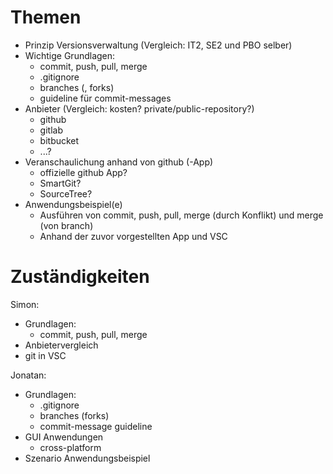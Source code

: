 # Themen #
- Prinzip Versionsverwaltung (Vergleich: IT2, SE2 und PBO selber)
- Wichtige Grundlagen:
	- commit, push, pull, merge
	- .gitignore
	- branches (, forks)
	- guideline für commit-messages
- Anbieter (Vergleich: kosten? private/public-repository?)
	- github
	- gitlab
	- bitbucket
	- ...?
- Veranschaulichung anhand von github (-App)
	- offizielle github App?
	- SmartGit?
	- SourceTree?
- Anwendungsbeispiel(e)
	- Ausführen von commit, push, pull, merge (durch Konflikt) und merge (von branch)
	- Anhand der zuvor vorgestellten App und VSC

# Zuständigkeiten #
Simon:
- Grundlagen:
	- commit, push, pull, merge
- Anbietervergleich
- git in VSC

Jonatan:
- Grundlagen:
	- .gitignore
	- branches (forks)
	- commit-message guideline
- GUI Anwendungen
	- cross-platform
- Szenario Anwendungsbeispiel

